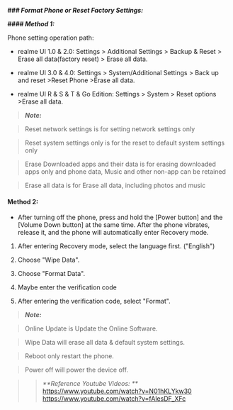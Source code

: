 _**### Format Phone or Reset Factory Settings:**_

_**#### Method 1:**_

Phone setting operation path:

- realme UI 1.0 & 2.0: Settings > Additional Settings > Backup & Reset > Erase all data(factory reset) > Erase all data.

- realme UI 3.0 & 4.0: Settings > System/Additional Settings > Back up and reset >Reset Phone >Erase all data.

- realme UI R & S & T & Go Edition: Settings > System > Reset options >Erase all data.

> _**Note:**_

> Reset network settings is for setting network settings only

> Reset system settings only is for the reset to default system settings only

> Erase Downloaded apps and their data is for erasing downloaded apps only and phone data, Music and other non-app can be retained

> Erase all data is for Erase all data, including photos and music


#### Method 2:

- After turning off the phone, press and hold the [Power button] and the [Volume Down button] at the same time. After the phone vibrates, release it, and the phone will automatically enter Recovery mode.

1. After entering Recovery mode, select the language first. ("English")

2. Choose "Wipe Data".

3. Choose "Format Data".

4. Maybe enter the verification code

5. After entering the verification code, select "Format".

> _**Note:**_

> Online Update is Update the Online Software.

> Wipe Data will erase all data & default system settings.

> Reboot only restart the phone.

> Power off will power the device off.

>> _**Reference Youtube Videos:  **_
>> https://www.youtube.com/watch?v=N01hKLYkw30  
>> https://www.youtube.com/watch?v=fAlesDF_XFc  
